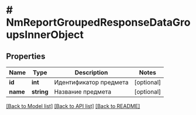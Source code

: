 # # NmReportGroupedResponseDataGroupsInnerObject

## Properties

Name | Type | Description | Notes
------------ | ------------- | ------------- | -------------
**id** | **int** | Идентификатор предмета | [optional]
**name** | **string** | Название предмета | [optional]

[[Back to Model list]](../../README.md#models) [[Back to API list]](../../README.md#endpoints) [[Back to README]](../../README.md)
